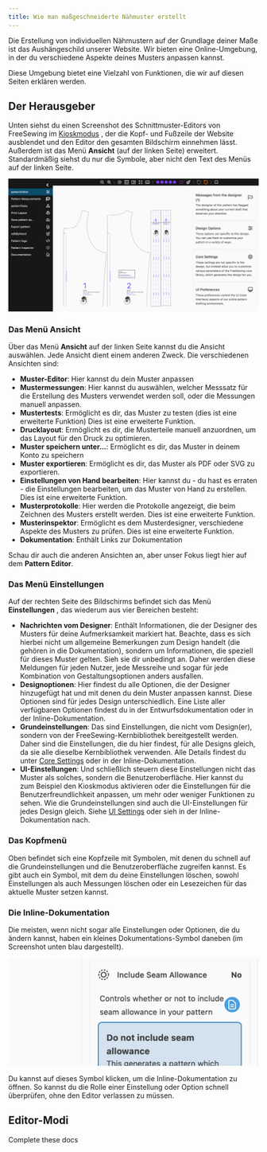 ```yaml
---
title: Wie man maßgeschneiderte Nähmuster erstellt
---
```


Die Erstellung von individuellen Nähmustern auf der Grundlage deiner Maße ist das Aushängeschild unserer Website. Wir bieten eine Online-Umgebung, in der du verschiedene Aspekte deines Musters anpassen kannst.

Diese Umgebung bietet eine Vielzahl von Funktionen, die wir auf diesen Seiten erklären werden.

<ControlTip />

## Der Herausgeber

Unten siehst du einen Screenshot des Schnittmuster-Editors von FreeSewing im [Kioskmodus](/docs/about/site/draft/ui-settings/kiosk) , der die Kopf- und Fußzeile der Website ausblendet und den Editor den gesamten Bildschirm einnehmen lässt. Außerdem ist das Menü **Ansicht** (auf der linken Seite) erweitert. Standardmäßig siehst du nur die Symbole, aber nicht den Text des Menüs auf der linken Seite.

![Screenshot des Schnittmuster-Editors von FreeSewing](editor.png "Screenshot des Muster-Editors von Freesewing")

### Das Menü Ansicht

Über das Menü **Ansicht** auf der linken Seite kannst du die Ansicht auswählen. Jede Ansicht dient einem anderen Zweck. Die verschiedenen Ansichten sind:

- **Muster-Editor**: Hier kannst du dein Muster anpassen
- **Mustermessungen**: Hier kannst du auswählen, welcher Messsatz für die Erstellung des Musters verwendet werden soll, oder die Messungen manuell anpassen.
- **Mustertests**: Ermöglicht es dir, das Muster zu testen (dies ist eine erweiterte Funktion) Dies ist eine erweiterte Funktion.
- **Drucklayout**: Ermöglicht es dir, die Musterteile manuell anzuordnen, um das Layout für den Druck zu optimieren.
- **Muster speichern unter...**: Ermöglicht es dir, das Muster in deinem Konto zu speichern
- **Muster exportieren**: Ermöglicht es dir, das Muster als PDF oder SVG zu exportieren.
- **Einstellungen von Hand bearbeiten**: Hier kannst du - du hast es erraten - die Einstellungen bearbeiten, um das Muster von Hand zu erstellen. Dies ist eine erweiterte Funktion.
- **Musterprotokolle**: Hier werden die Protokolle angezeigt, die beim Zeichnen des Musters erstellt werden. Dies ist eine erweiterte Funktion.
- **Musterinspektor**: Ermöglicht es dem Musterdesigner, verschiedene Aspekte des Musters zu prüfen. Dies ist eine erweiterte Funktion.
- **Dokumentation**: Enthält Links zur Dokumentation

Schau dir auch die anderen Ansichten an, aber unser Fokus liegt hier auf dem **Pattern Editor**.

### Das Menü Einstellungen

Auf der rechten Seite des Bildschirms befindet sich das Menü **Einstellungen** , das wiederum aus vier Bereichen besteht:

- **Nachrichten vom Designer**: Enthält Informationen, die der Designer des Musters für deine Aufmerksamkeit markiert hat. Beachte, dass es sich hierbei nicht um allgemeine Bemerkungen zum Design handelt (die gehören in die Dokumentation), sondern um Informationen, die speziell für dieses Muster gelten. Sieh sie dir unbedingt an. Daher werden diese Meldungen für jeden Nutzer, jede Messreihe und sogar für jede Kombination von Gestaltungsoptionen anders ausfallen.
- **Designoptionen**: Hier findest du alle Optionen, die der Designer hinzugefügt hat und mit denen du dein Muster anpassen kannst. Diese Optionen sind für jedes Design unterschiedlich. Eine Liste aller verfügbaren Optionen findest du in der Entwurfsdokumentation oder in der Inline-Dokumentation.
- **Grundeinstellungen**: Das sind Einstellungen, die nicht vom Design(er), sondern von der FreeSewing-Kernbibliothek bereitgestellt werden. Daher sind die Einstellungen, die du hier findest, für alle Designs gleich, da sie alle dieselbe Kernbibliothek verwenden. Alle Details findest du unter [Core Settings](/docs/about/site/draft/core-settings) oder in der Inline-Dokumentation.
- **UI-Einstellungen**: Und schließlich steuern diese Einstellungen nicht das Muster als solches, sondern die Benutzeroberfläche. Hier kannst du zum Beispiel den Kioskmodus aktivieren oder die Einstellungen für die Benutzerfreundlichkeit anpassen, um mehr oder weniger Funktionen zu sehen. Wie die Grundeinstellungen sind auch die UI-Einstellungen für jedes Design gleich. Siehe [UI Settings](/docs/about/site/draft/ui-settings) oder sieh in der Inline-Dokumentation nach.

### Das Kopfmenü

Oben befindet sich eine Kopfzeile mit Symbolen, mit denen du schnell auf die Grundeinstellungen und die Benutzeroberfläche zugreifen kannst. Es gibt auch ein Symbol, mit dem du deine Einstellungen löschen, sowohl Einstellungen als auch Messungen löschen oder ein Lesezeichen für das aktuelle Muster setzen kannst.

### Die Inline-Dokumentation

Die meisten, wenn nicht sogar alle Einstellungen oder Optionen, die du ändern kannst, haben ein kleines Dokumentations-Symbol daneben (im Screenshot unten blau dargestellt).

![Screenshot des Docs-Symbols](docs.png)

Du kannst auf dieses Symbol klicken, um die Inline-Dokumentation zu öffnen. So kannst du die Rolle einer Einstellung oder Option schnell überprüfen, ohne den Editor verlassen zu müssen.

## Editor-Modi

<Fixme>Complete these docs</Fixme>
